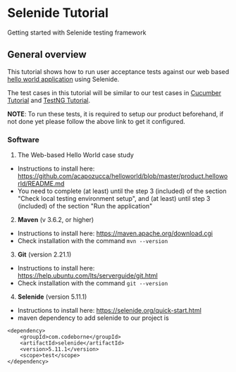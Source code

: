 # Selenide Tutorial

Getting started with Selenide testing framework

## General overview

This tutorial shows how to run user acceptance tests against our web based [hello world application](https://github.com/acapozucca/helloworld) using Selenide. 

The test cases in this tutorial will be similar to our test cases in [Cucumber Tutorial](https://github.com/venkateshwarant/Cucumber_Tutorial) and [TestNG Tutorial](https://github.com/acapozucca/TestNG).

**NOTE**:
To run these tests, it is required to setup our product beforehand, if not done yet please follow the above link to get it configured.
### Software

1. The Web-based Hello World case study
* Instructions to install here: https://github.com/acapozucca/helloworld/blob/master/product.helloworld/README.md
* You need to complete (at least) until the step 3 (included) of the section 
"Check local testing environment setup", and
(at least) until step 3 (included) of the section
"Run the application"

2. **Maven** (v 3.6.2, or higher)
* Instructions to install here: https://maven.apache.org/download.cgi
* Check installation with the command `mvn --version`

3. **Git** (version 2.21.1)
* Instructions to install here: https://help.ubuntu.com/lts/serverguide/git.html
* Check installation with the command `git --version`

4. **Selenide** (version 5.11.1)
* Instructions to install here: https://selenide.org/quick-start.html
* maven dependency to add selenide to our project is

```
<dependency>
    <groupId>com.codeborne</groupId>
    <artifactId>selenide</artifactId>
    <version>5.11.1</version>
    <scope>test</scope>
</dependency>
```

